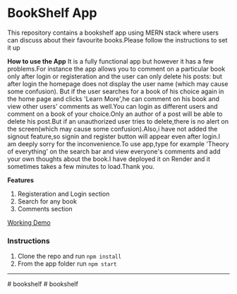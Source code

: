 # BookShelf App

This repository contains a bookshelf app using MERN stack where users can discuss about their favourite books.Please follow the instructions to set it up

**How to use the App**
It is a fully functional app but however it has a few problems.For instance the app allows you to comment on a particular book only after login or registeration and the user can only delete his posts: but after login the homepage does not display the user name (which may cause some confusion). But if the user searches for a book of his choice again in the home page and clicks 'Learn More',he can comment on his book and view other users' comments as well.You can login as different users and comment on a book of your choice.Only an author of a  post will be able to delete his post.But if an unauthorized user tries to delete,there is no alert on the screen(which may cause some confusion).Also,i have not added the signout feature,so signin and register button will appear even after login.I am deeply sorry for the inconvenience.To use app,type for example 'Theory of everything' on the search bar and view everyone's comments and add your own thoughts about the book.I have deployed it on Render and it sometimes takes a few minutes to load.Thank you.

**Features**
 
1. Registeration and Login section
2. Search for any book
3. Comments section 

[Working Demo](https://mern-book-shelf-arjunram-project.onrender.com)

### Instructions

1. Clone the repo and run ``npm install``
2. From the app folder run ``npm start``

---

#   b o o k s h e l f 
 
 #   b o o k s h e l f 
 
 

